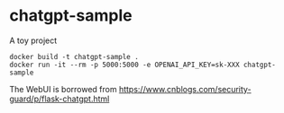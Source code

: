 # chatgpt-sample

A toy project

```
docker build -t chatgpt-sample .
docker run -it --rm -p 5000:5000 -e OPENAI_API_KEY=sk-XXX chatgpt-sample
```


The WebUI is borrowed from
https://www.cnblogs.com/security-guard/p/flask-chatgpt.html
